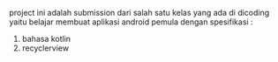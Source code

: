 project ini adalah submission dari salah satu kelas yang ada di dicoding yaitu belajar membuat aplikasi android pemula
dengan spesifikasi :
1. bahasa kotlin
2. recyclerview
